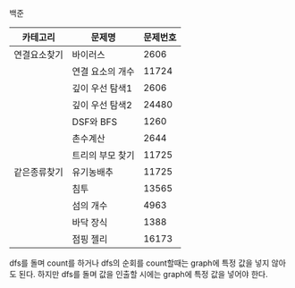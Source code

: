 백준

| 카테고리   | 문제명       | 문제번호  |
|--------|-----------|-------|
| 연결요소찾기 | 바이러스      | 2606  |
|        | 연결 요소의 개수 | 11724 |
|        | 깊이 우선 탐색1 | 2606  |
|        | 깊이 우선 탐색2 | 24480 |
|        | DSF와 BFS  | 1260  |
|        | 촌수계산      | 2644  |
|        | 트리의 부모 찾기 | 11725 |
| 같은종류찾기 | 유기농배추     | 11725 |
|        | 침투        | 13565 |
|        | 섬의 개수     | 4963  |
|        | 바닥 장식     | 1388  |
|        | 점핑 젤리     | 16173 |

dfs를 돌며 count를 하거나 dfs의 순회를 count할때는 graph에 특정 값을 넣지 않아도 된다.
하지만 dfs를 돌며 값을 인출할 시에는 graph에 특정 값을 넣어야 한다.

